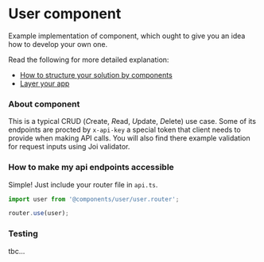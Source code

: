# User component

Example implementation of component, which ought to give you an idea how to develop your own one.

Read the following for more detailed explanation:

- [How to structure your solution by components](https://github.com/goldbergyoni/nodebestpractices/blob/master/sections/projectstructre/breakintcomponents.md)
- [Layer your app](https://github.com/goldbergyoni/nodebestpractices/blob/master/sections/projectstructre/breakintcomponents.md)

### About component

This is a typical CRUD (*C*reate, *R*ead, *U*pdate, *D*elete) use case. Some of its endpoints are procted by `x-api-key` a special token that client needs to provide when making API calls. You will also find there example validation for request inputs using Joi validator.

### How to make my api endpoints accessible

Simple! Just include your router file in `api.ts`.

```javascript
import user from '@components/user/user.router';

router.use(user);
```

### Testing

tbc...
